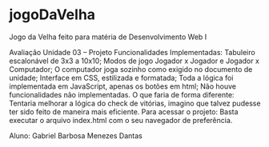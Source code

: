 # jogoDaVelha
Jogo da Velha feito para matéria de Desenvolvimento Web I

Avaliação Unidade 03 – Projeto
Funcionalidades Implementadas:
Tabuleiro escalonável de 3x3 a 10x10;
Modos de jogo Jogador x Jogador e Jogador x Computador;
O computador joga sozinho como exigido no documento de unidade;
Interface em CSS, estilizada e formatada;
Toda a lógica foi implementada em JavaScript, apenas os botões em html;
Não houve funcionalidades não implementadas.
O que faria de forma diferente:
Tentaria melhorar a lógica do check de vitórias, imagino que talvez pudesse ter sido feito de maneira mais eficiente.
Para acessar o projeto:
Basta executar o arquivo index.html com o seu navegador de preferência.

Aluno: Gabriel Barbosa Menezes Dantas
